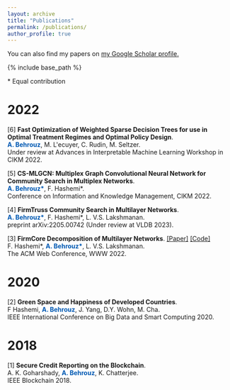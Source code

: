 ```yaml
---
layout: archive
title: "Publications"
permalink: /publications/
author_profile: true
---
```


  You can also find my papers on <u><a href="{{author.googlescholar}}">my Google Scholar profile</a>.</u>


{% include base_path %}

\* Equal contribution

# 2022
[6] **Fast Optimization of Weighted Sparse Decision Trees for use in Optimal Treatment Regimes and Optimal Policy Design**.  
**<span style="color:#0059b3;">A. Behrouz</span>**, M. L\'ecuyer, C. Rudin, M. Seltzer.  
Under review at Advances in Interpretable Machine Learning Workshop in CIKM 2022.  

[5] **CS-MLGCN: Multiplex Graph Convolutional Neural Network for Community Search in Multiplex Networks**.  
**<span style="color:#0059b3;">A. Behrouz\*</span>**, F. Hashemi\*.  
Conference on Information and Knowledge Management, CIKM 2022.  

[4] **FirmTruss Community Search in Multilayer Networks**.  
**<span style="color:#0059b3;">A. Behrouz\*</span>**, F. Hashemi\*, L. V.S. Lakshmanan.  
preprint arXiv:2205.00742 (Under review at VLDB 2023).  

[3] **FirmCore Decomposition of Multilayer Networks**. [[Paper]](https://arxiv.org/pdf/2208.11200.pdf) [[Code]](https://github.com/joint-em/FirmCore)  
F. Hashemi*, **<span style="color:#0059b3;">A. Behrouz\*</span>**, L. V.S. Lakshmanan.  
The ACM Web Conference, WWW 2022.  


# 2020
[2] **Green Space and Happiness of Developed Countries**.  
F Hashemi, **<span style="color:#0059b3;">A. Behrouz</span>**, J. Yang, D.Y. Wohn, M. Cha.  
IEEE International Conference on Big Data and Smart Computing 2020. 


# 2018
[1] **Secure Credit Reporting on the Blockchain**.  
A. K. Goharshady, **<span style="color:#0059b3;">A. Behrouz</span>**, K. Chatterjee.  
IEEE Blockchain 2018.
